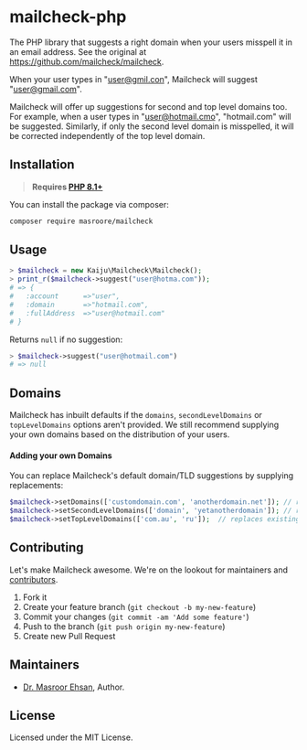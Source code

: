 # mailcheck-php

The PHP library that suggests a right domain when your users misspell it in an email address. See the original at https://github.com/mailcheck/mailcheck.

When your user types in "user@gmil.con", Mailcheck will suggest "user@gmail.com".

Mailcheck will offer up suggestions for second and top level domains too. For example, when a user types in "user@hotmail.cmo", "hotmail.com" will be suggested. Similarly, if only the second level domain is misspelled, it will be corrected independently of the top level domain.

## Installation

> **Requires [PHP 8.1+](https://php.net/releases/)**

You can install the package via composer:

```bash
composer require masroore/mailcheck
```

## Usage

```php
> $mailcheck = new Kaiju\Mailcheck\Mailcheck();
> print_r($mailcheck->suggest("user@hotma.com"));
# => {
#   :account      =>"user",
#   :domain       =>"hotmail.com",
#   :fullAddress  =>"user@hotmail.com"
# }
```

Returns `null` if no suggestion:
```php
> $mailcheck->suggest("user@hotmail.com")
# => null
```

Domains
-------

Mailcheck has inbuilt defaults if the `domains`, `secondLevelDomains` or `topLevelDomains` options aren't provided. We still recommend supplying your own domains based on the distribution of your users.

#### Adding your own Domains ####

You can replace Mailcheck's default domain/TLD suggestions by supplying replacements:

```php
$mailcheck->setDomains(['customdomain.com', 'anotherdomain.net']); // replaces existing domains
$mailcheck->setSecondLevelDomains(['domain', 'yetanotherdomain']); // replaces existing SLDs
$mailcheck->setTopLevelDomains(['com.au', 'ru']);  // replaces existing TLDs
```


## Contributing

Let's make Mailcheck awesome. We're on the lookout for maintainers and [contributors](https://github.com/masroore/mailcheck/contributors).

1. Fork it
2. Create your feature branch (`git checkout -b my-new-feature`)
3. Commit your changes (`git commit -am 'Add some feature'`)
4. Push to the branch (`git push origin my-new-feature`)
5. Create new Pull Request

Maintainers
-------

- [Dr. Masroor Ehsan](https://github.com/masroore), Author.

License
-------

Licensed under the MIT License.
